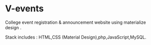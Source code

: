 # V-events
College event registration & announcement website using materialize design .

Stack includes : HTML,CSS (Material Design),php,JavaScript,MySQL.
